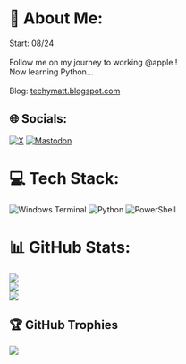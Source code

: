 # 💫 About Me:
Start: 08/24<br><br>Follow me on my journey to working @apple ! <br>Now learning Python...<br> <br>Blog: [techymatt.blogspot.com](https://techymatt.blogspot.com/)<br>


## 🌐 Socials:
[![X](https://img.shields.io/badge/X-black.svg?logo=X&logoColor=white)](https://x.com/m4ttD74) [![Mastodon](https://img.shields.io/badge/-MASTODON-%232B90D9?style=for-the-badge&logo=mastodon&logoColor=white)](https://mastodon.social/@mattd) 

# 💻 Tech Stack:
![Windows Terminal](https://img.shields.io/badge/Windows%20Terminal-%234D4D4D.svg?style=for-the-badge&logo=windows-terminal&logoColor=white) ![Python](https://img.shields.io/badge/python-3670A0?style=for-the-badge&logo=python&logoColor=ffdd54) ![PowerShell](https://img.shields.io/badge/PowerShell-%235391FE.svg?style=for-the-badge&logo=powershell&logoColor=white)
# 📊 GitHub Stats:
![](https://github-readme-stats.vercel.app/api?username=mattd7400&theme=tokyonight&hide_border=false&include_all_commits=false&count_private=false)<br/>
![](https://github-readme-streak-stats.herokuapp.com/?user=mattd7400&theme=tokyonight&hide_border=false)<br/>
![](https://github-readme-stats.vercel.app/api/top-langs/?username=mattd7400&theme=tokyonight&hide_border=false&include_all_commits=false&count_private=false&layout=compact)

## 🏆 GitHub Trophies
![](https://github-profile-trophy.vercel.app/?username=mattd7400&theme=tokyonight&no-frame=false&no-bg=true&margin-w=4)

<!-- Proudly created with GPRM ( https://gprm.itsvg.in ) -->
